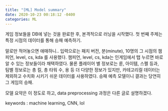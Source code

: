 ```yaml
---
title: "[ML] Model summary"
date: 2020-10-23 00:18:12 -0400
categories: ML
---
```


게임 정보들을 DB에 넣는 것을 완료한 후, 본격적으로 러닝을 시작했다.
첫 번째 주제는 특정 시점의 데이터를 통해 승패 예측하기.

말로만 적어놓으면 애매하니..
입력으로는 패치 버전, 분(minute), 10명의 그 시점의 챔피언, level, cs, kda 를 사용했다.
챔피언, level, cs, kda는 인게임에서 탭 누르면 바로 알 수 있는 정보들이라 채택하였다.
물론 플레이어 별 정보로는 룬, 아이템, 스펠 등과, 팀별 정보로는 총 킬, 총 타워 수, 용 등 더 다양한 정보가 있지만,
카테고리컬 데이터는 제외하고 수치화 시키기 쉬운 데이터를 사용하였다.
승패 예측 모델이니 결과는 당연히 그 게임의 승패.

모델 요약은 이 정도로 하고, data preprocessing 과정은 다른 글로 설명하겠다.

keywords : machine learning, CNN, lol
